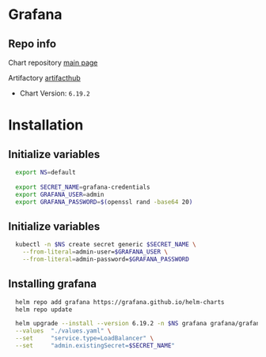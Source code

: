 # Grafana

## Repo info

Chart repository [main page](https://github.com/grafana/grafana)

Artifactory [artifacthub](https://artifacthub.io/packages/helm/grafana/grafana)

- Chart Version: `6.19.2`

# Installation

## Initialize variables

```sh
  export NS=default
  
  export SECRET_NAME=grafana-credentials
  export GRAFANA_USER=admin
  export GRAFANA_PASSWORD=$(openssl rand -base64 20)
```

## Initialize variables

```sh
  kubectl -n $NS create secret generic $SECRET_NAME \
    --from-literal=admin-user=$GRAFANA_USER \
    --from-literal=admin-password=$GRAFANA_PASSWORD
```

## Installing grafana

```sh
  helm repo add grafana https://grafana.github.io/helm-charts
  helm repo update

  helm upgrade --install --version 6.19.2 -n $NS grafana grafana/grafana \
  --values  "./values.yaml" \
  --set     "service.type=LoadBalancer" \
  --set     "admin.existingSecret=$SECRET_NAME"

```
